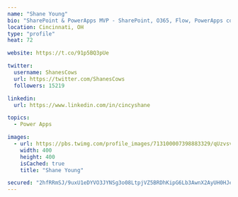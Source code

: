 ```yaml
---
name: "Shane Young"
bio: "SharePoint & PowerApps MVP - SharePoint, O365, Flow, PowerApps consulting? @PowerApps911 | Pure Snark? You found it."
location: Cincinnati, OH
type: "profile"
heat: 72

website: https://t.co/91p5BQ3pUe

twitter:
  username: ShanesCows
  url: https://twitter.com/ShanesCows
  followers: 15219

linkedin:
  url: https://www.linkedin.com/in/cincyshane

topics:
  - Power Apps

images:
  - url: https://pbs.twimg.com/profile_images/713100007398883329/qUzvsvQ3_400x400.jpg
    width: 400
    height: 400
    isCached: true
    title: "Shane Young"

secured: "2hfRRmSJ/9uxU1eDYVO3JYNSg3o08LtpjVZ5BRDhKipG6Lb3AwnX2AyUH0HJegHKQ3sgNYmmG03lzfN/wcLxzOlv64TvUR2rF2GaVQmyIZ7zBpDJIhYzupXD4yI0HPMl4yqdbJp4n9sGztpgE1HzoQ848ZAZASHFdy0nSEloYQS2YRd5THscB9AoLIdw5f/H7PcOjDSdhAuSwza5msHhFzKbTKN7BxXu5M6Epo7KvRzKv/EXCRPtblTqq1OcbqlCXQrfXPKiOxBth8ZBqRSYnAZnwnvwfoIjchDB5cUq5wetoyevauLWnpsoHs/JFvkbWxz2jfX9pvcegV2H33wxkhnKCMvFfaHDLeThiOVsONszoGdXty0Gi2A/EYmchbehE0RtFzF/kxJu/aLHDvSDvyTRqVW1NdUym535uYuxNHU=;hsRSPlc9M4cZwml2mdUFNQ=="
---
```


